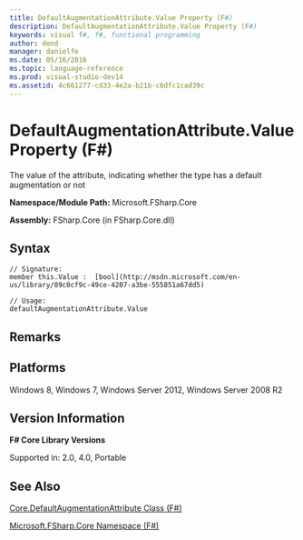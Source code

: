 ```yaml
---
title: DefaultAugmentationAttribute.Value Property (F#)
description: DefaultAugmentationAttribute.Value Property (F#)
keywords: visual f#, f#, functional programming
author: dend
manager: danielfe
ms.date: 05/16/2016
ms.topic: language-reference
ms.prod: visual-studio-dev14
ms.assetid: 4c661277-cd33-4e2a-b21b-c6dfc1cad39c 
---
```


# DefaultAugmentationAttribute.Value Property (F#)

The value of the attribute, indicating whether the type has a default augmentation or not

**Namespace/Module Path:** Microsoft.FSharp.Core

**Assembly:** FSharp.Core (in FSharp.Core.dll)


## Syntax

```
// Signature:
member this.Value :  [bool](http://msdn.microsoft.com/en-us/library/89c0cf9c-49ce-4207-a3be-555851a67dd5)

// Usage:
defaultAugmentationAttribute.Value
```

## Remarks

## Platforms
Windows 8, Windows 7, Windows Server 2012, Windows Server 2008 R2


## Version Information
**F# Core Library Versions**

Supported in: 2.0, 4.0, Portable




## See Also
[Core.DefaultAugmentationAttribute Class &#40;F&#35;&#41;](Core.DefaultAugmentationAttribute-Class-%5BFSharp%5D.md)

[Microsoft.FSharp.Core Namespace &#40;F&#35;&#41;](Microsoft.FSharp.Core-Namespace-%5BFSharp%5D.md)

